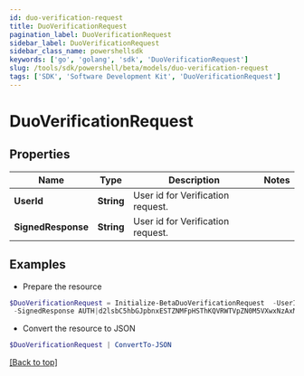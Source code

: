 ```yaml
---
id: duo-verification-request
title: DuoVerificationRequest
pagination_label: DuoVerificationRequest
sidebar_label: DuoVerificationRequest
sidebar_class_name: powershellsdk
keywords: ['go', 'golang', 'sdk', 'DuoVerificationRequest'] 
slug: /tools/sdk/powershell/beta/models/duo-verification-request
tags: ['SDK', 'Software Development Kit', 'DuoVerificationRequest']
---
```



# DuoVerificationRequest

## Properties

Name | Type | Description | Notes
------------ | ------------- | ------------- | -------------
**UserId** |  **String** | User id for Verification request. | 
**SignedResponse** |  **String** | User id for Verification request. | 

## Examples

- Prepare the resource
```powershell
$DuoVerificationRequest = Initialize-BetaDuoVerificationRequest  -UserId 2c9180947f0ef465017f215cbcfd004b `
 -SignedResponse AUTH|d2lsbC5hbGJpbnxESTZNMFpHSThKQVRWTVpZN0M5VXwxNzAxMjUzMDg5|f1f5f8ced5b340f3d303b05d0efa0e43b6a8f970:APP|d2lsbC5hbGJpbnxESTZNMFpHSThKQVRWTVpZN0M5VXwxNzAxMjU2NjE5|cb44cf44353f5127edcae31b1da0355f87357db2
```

- Convert the resource to JSON
```powershell
$DuoVerificationRequest | ConvertTo-JSON
```


[[Back to top]](#) 

